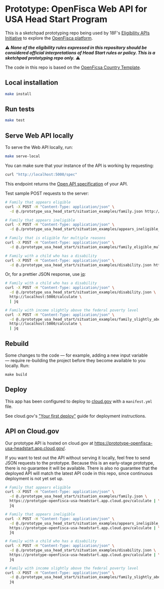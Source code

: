 # Prototype: OpenFisca Web API for USA Head Start Program

This is a sketchpad prototyping repo being used by 18F's [Eligibility APIs Initiative](https://github.com/18F/eligibility-rules-service/blob/master/README.md) to explore the [OpenFisca platform](https://openfisca.org/en/).

:warning: ***None of the eligibility rules expressed in this repository should be considered official interpretations of Head Start rules or policy. This is a sketchpad prototyping repo only.*** :warning:

The code in this repo is based on the [OpenFicsa Country Template](https://github.com/openfisca/country-template).

## Local installation

```sh
make install
```

## Run tests

```sh
make test
```

## Serve Web API locally

To serve the Web API locally, run:

```sh
make serve-local
```

You can make sure that your instance of the API is working by requesting:

```sh
curl "http://localhost:5000/spec"
```

This endpoint returns the [Open API specification](https://www.openapis.org/) of your API.

Test sample POST requests to the server:

```sh
# Family that appears eligible
curl -X POST -H "Content-Type: application/json" \
  -d @./prototype_usa_head_start/situation_examples/family.json http://localhost:5000/calculate

# Family that appears ineligible
curl -X POST -H "Content-Type: application/json" \
  -d @./prototype_usa_head_start/situation_examples/appears_ineligible_family.json http://localhost:5000/calculate

# Family that is eligible for multiple reasons
curl -X POST -H "Content-Type: application/json" \
  -d @./prototype_usa_head_start/situation_examples/family_eligible_multiple_reasons.json http://localhost:5000/calculate

# Family with a child who has a disability
curl -X POST -H "Content-Type: application/json" \
  -d @./prototype_usa_head_start/situation_examples/disability.json http://localhost:5000/calculate
```

Or, for a prettier JSON response, use [jq](https://stedolan.github.io/jq/):

```sh
# Family with a child who has a disability
curl -X POST -H "Content-Type: application/json" \
  -d @./prototype_usa_head_start/situation_examples/disability.json \
  http://localhost:5000/calculate \
  | jq

# Family with income slightly above the federal poverty level
curl -X POST -H "Content-Type: application/json" \
  -d @./prototype_usa_head_start/situation_examples/family_slightly_above_100_fpl_il.json \
  http://localhost:5000/calculate \
  | jq
```

## Rebuild

Some changes to the code — for example, adding a new input variable — require re-building the project before they become available to you locally. Run:

```
make build
```

## Deploy

This app has been configured to deploy to [cloud.gov](https://cloud.gov/) with a `manifest.yml` file.

See cloud.gov's ["Your first deploy"](https://cloud.gov/docs/getting-started/your-first-deploy/) guide for deployment instructions.

## API on Cloud.gov

Our prototype API is hosted on cloud.gov at https://prototype-openfisca-usa-headstart.app.cloud.gov/.

If you want to test out the API without serving it locally, feel free to send JSON requests to the prototype. Because this is an early-stage prototype, there is no guarantee it will be available. There is also no guarantee that the deployed API will match the latest API code in this repo, since continuous deployment is not yet set up.

```sh
# Family that appears eligible
curl -X POST -H "Content-Type: application/json" \
  -d @./prototype_usa_head_start/situation_examples/family.json \
  https://prototype-openfisca-usa-headstart.app.cloud.gov/calculate | \
  jq

# Family that appears ineligible
curl -X POST -H "Content-Type: application/json" \
  -d @./prototype_usa_head_start/situation_examples/appears_ineligible_family.json \
  https://prototype-openfisca-usa-headstart.app.cloud.gov/calculate | \
  jq

# Family with a child who has a disability
curl -X POST -H "Content-Type: application/json" \
  -d @./prototype_usa_head_start/situation_examples/disability.json \
  https://prototype-openfisca-usa-headstart.app.cloud.gov/calculate | \
  jq

# Family with income slightly above the federal poverty level
curl -X POST -H "Content-Type: application/json" \
  -d @./prototype_usa_head_start/situation_examples/family_slightly_above_100_fpl_il.json https://prototype-openfisca-usa-headstart.app.cloud.gov/calculate | \
  jq
```